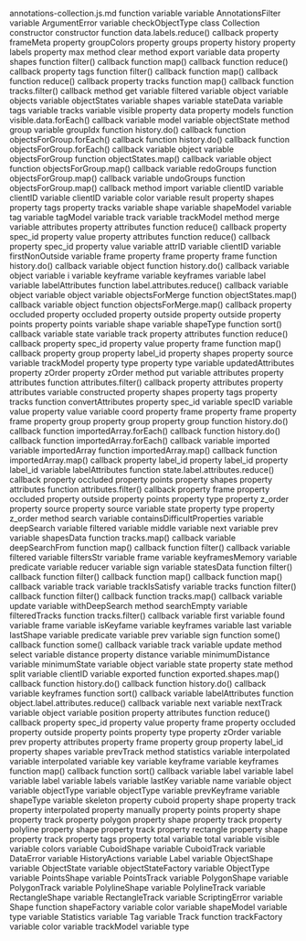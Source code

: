 annotations-collection.js.md
function <function>
	variable <unknown>
	variable AnnotationsFilter
	variable ArgumentError
	variable checkObjectType
	class Collection
		constructor constructor
			function data.labels.reduce() callback
			property frameMeta
			property groupColors
			property groups
			property history
			property labels
			property max
		method clear
		method export
			variable data
				property shapes
					function filter() callback
					function map() callback
					function reduce() callback
				property tags
					function filter() callback
					function map() callback
					function reduce() callback
				property tracks
					function map() callback
					function tracks.filter() callback
		method get
			variable filtered
			variable object
			variable objects
			variable objectStates
			variable shapes
			variable stateData
			variable tags
			variable tracks
			variable visible
				property data
				property models
			function visible.data.forEach() callback
				variable model
				variable objectState
		method group
			variable groupIdx
			function history.do() callback
				function objectsForGroup.forEach() callback
			function history.do() callback
				function objectsForGroup.forEach() callback
			variable object
			variable objectsForGroup
				function objectStates.map() callback
					variable object
			function objectsForGroup.map() callback
			variable redoGroups
				function objectsForGroup.map() callback
			variable undoGroups
				function objectsForGroup.map() callback
		method import
			variable clientID
			variable clientID
			variable clientID
			variable color
			variable result
				property shapes
				property tags
				property tracks
			variable shape
			variable shapeModel
			variable tag
			variable tagModel
			variable track
			variable trackModel
		method merge
			variable attributes
			property attributes
				function reduce() callback
					property spec_id
					property value
			property attributes
				function reduce() callback
					property spec_id
					property value
			variable attrID
			variable clientID
			variable firstNonOutside
			variable frame
			property frame
			property frame
			function history.do() callback
				variable object
			function history.do() callback
				variable object
			variable i
			variable keyframe
			variable keyframes
			variable label
			variable labelAttributes
				function label.attributes.reduce() callback
			variable object
			variable object
			variable objectsForMerge
				function objectStates.map() callback
					variable object
			function objectsForMerge.map() callback
			property occluded
			property occluded
			property outside
			property outside
			property points
			property points
			variable shape
			variable shapeType
			function sort() callback
			variable state
			variable track
				property attributes
					function reduce() callback
						property spec_id
						property value
				property frame
					function map() callback
				property group
				property label_id
				property shapes
				property source
			variable trackModel
			property type
			property type
			variable updatedAttributes
			property zOrder
			property zOrder
		method put
			variable attributes
			property attributes
				function attributes.filter() callback
			property attributes
			property attributes
			variable constructed
				property shapes
				property tags
				property tracks
			function convertAttributes
				property spec_id
				variable specID
				variable value
				property value
			variable coord
			property frame
			property frame
			property frame
			property group
			property group
			property group
			function history.do() callback
				function importedArray.forEach() callback
			function history.do() callback
				function importedArray.forEach() callback
			variable imported
			variable importedArray
			function importedArray.map() callback
			function importedArray.map() callback
			property label_id
			property label_id
			property label_id
			variable labelAttributes
				function state.label.attributes.reduce() callback
			property occluded
			property points
			property shapes
				property attributes
					function attributes.filter() callback
				property frame
				property occluded
				property outside
				property points
				property type
				property z_order
			property source
			property source
			variable state
			property type
			property z_order
		method search
			variable containsDifficultProperties
			variable deepSearch
				variable filtered
				variable middle
				variable next
				variable prev
				variable shapesData
					function tracks.map() callback
			variable deepSearchFrom
				function map() callback
			function filter() callback
			variable filtered
			variable filtersStr
			variable frame
			variable keyframesMemory
			variable predicate
			variable reducer
			variable sign
			variable statesData
				function filter() callback
				function filter() callback
				function map() callback
				function map() callback
			variable track
			variable trackIsSatisfy
			variable tracks
				function filter() callback
				function filter() callback
			function tracks.map() callback
			variable update
			variable withDeepSearch
		method searchEmpty
			variable filteredTracks
				function tracks.filter() callback
			variable first
			variable found
			variable frame
			variable isKeyfame
			variable keyframes
			variable last
			variable lastShape
			variable predicate
			variable prev
			variable sign
			function some() callback
			function some() callback
			variable track
			variable update
		method select
			variable distance
			property distance
			variable minimumDistance
			variable minimumState
			variable object
			variable state
			property state
		method split
			variable clientID
			variable exported
			function exported.shapes.map() callback
			function history.do() callback
			function history.do() callback
			variable keyframes
				function sort() callback
			variable labelAttributes
				function object.label.attributes.reduce() callback
			variable next
			variable nextTrack
			variable object
			variable position
				property attributes
					function reduce() callback
						property spec_id
						property value
				property frame
				property occluded
				property outside
				property points
				property type
				property zOrder
			variable prev
				property attributes
				property frame
				property group
				property label_id
				property shapes
			variable prevTrack
		method statistics
			variable interpolated
			variable interpolated
			variable key
			variable keyframe
			variable keyframes
				function map() callback
				function sort() callback
			variable label
			variable label
			variable label
			variable labels
			variable lastKey
			variable name
			variable object
			variable objectType
			variable objectType
			variable prevKeyframe
			variable shapeType
			variable skeleton
				property cuboid
					property shape
					property track
				property interpolated
				property manually
				property points
					property shape
					property track
				property polygon
					property shape
					property track
				property polyline
					property shape
					property track
				property rectangle
					property shape
					property track
				property tags
				property total
			variable total
			variable visible
	variable colors
	variable CuboidShape
	variable CuboidTrack
	variable DataError
	variable HistoryActions
	variable Label
	variable ObjectShape
	variable ObjectState
	variable objectStateFactory
	variable ObjectType
	variable PointsShape
	variable PointsTrack
	variable PolygonShape
	variable PolygonTrack
	variable PolylineShape
	variable PolylineTrack
	variable RectangleShape
	variable RectangleTrack
	variable ScriptingError
	variable Shape
	function shapeFactory
		variable color
		variable shapeModel
		variable type
	variable Statistics
	variable Tag
	variable Track
	function trackFactory
		variable color
		variable trackModel
		variable type
